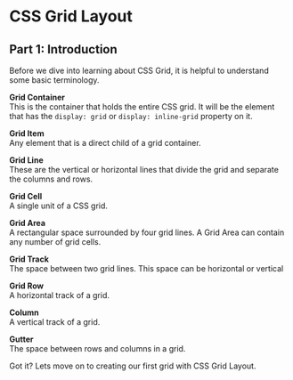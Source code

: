 # CSS Grid Layout
## Part 1: Introduction

Before we dive into learning about CSS Grid, it is helpful to understand some basic terminology. 

**Grid Container**  
This is the container that holds the entire CSS grid. It will be the element that has the `display: grid` or `display: inline-grid` property on it.

**Grid Item**  
Any element that is a direct child of a grid container.

**Grid Line**  
These are the vertical or horizontal lines that divide the grid and separate the columns and rows.

**Grid Cell**  
A single unit of a CSS grid.

**Grid Area**  
A rectangular space surrounded by four grid lines. A Grid Area can contain any number of grid cells.

**Grid Track**  
The space between two grid lines. This space can be horizontal or vertical

**Grid Row**  
A horizontal track of a grid.

**Column**  
A vertical track of a grid.

**Gutter**  
The space between rows and columns in a grid.

Got it? Lets move on to creating our first grid with CSS Grid Layout.